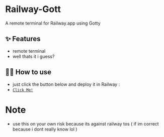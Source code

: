 # Railway-Gott

A remote terminal for Railway.app using Gotty
## ✨ Features

- remote terminal
- well thats it i guess?

## 💁‍♀️ How to use

- just click the button below and deploy it in Railway : 
- [`Click Me!`](https://railway.app/new/template?template=https://github.com/afnan007a/Railway-Gotty)

# Note

- use this on your own risk because its against railway tos ( if im correct because i dont really know lol )

